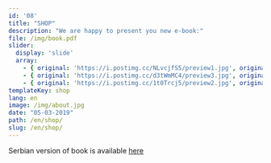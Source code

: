 ```yaml
---
id: '08'
title: "SHOP"
description: "We are happy to present you new e-book:"
file: /img/book.pdf 
slider:
  display: 'slide'
  array:
    - { original: 'https://i.postimg.cc/NLvcjfS5/preview1.jpg', originalAlt: "Page 1", thumbnail: 'https://i.postimg.cc/0QzfZL2H/1.jpg', }
    - { original: 'https://i.postimg.cc/d3tWmMC4/preview3.jpg', originalAlt: "Page 2", thumbnail: 'https://i.postimg.cc/t4yGfz6z/2.jpg', }
    - { original: 'https://i.postimg.cc/1t0Trcj5/preview2.jpg', originalAlt: "A wild fjord in the far north.", thumbnail: 'https://i.postimg.cc/63KZ4g4v/3.jpg', }
templateKey: shop
lang: en
image: /img/about.jpg
date: "05-03-2019"
path: /en/shop/
slug: /en/shop/
---
```


Serbian version of book is available [here](https://fengshuimoderndesign.com/sr/prodavnica)